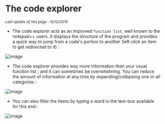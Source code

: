 # The code explorer #

*<small>Last update of this page : 10/12/2015</small>*

* The code explorer acts as an improved `function list`, well known to the notepad++ users. It displays the structure of the program and provides a quick way to jump from a code's portion to another (left click an item to get redirected to it) :

![image](https://raw.githubusercontent.com/jcaillon/3P/gh-pages/content_images/256db7f8-8d57-11e5-9924-93fa3d87e83e.png)

* The code explorer provides way more information than your usual function list ; and it can sometimes be overwhelming. You can reduce the amount of information at any time by expanding/collapsing one or all categories :

![image](https://raw.githubusercontent.com/jcaillon/3P/gh-pages/content_images/5771f858-8d58-11e5-85f8-1b4e343da4b4.png)

* You can also filter the items by typing a word in the text-box available for this end :

![image](https://raw.githubusercontent.com/jcaillon/3P/gh-pages/content_images/8e34ca6e-8d58-11e5-9ffb-e954cb291fcc.png)
